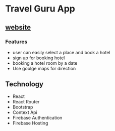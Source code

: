 # Travel Guru App

## [website](https://travel-guru95.web.app/)

### Features
- user can easily select a place and book a hotel
- sign up for booking hotel
- booking a hotel room by a date
- Use goolge maps for direction

## Technology
- React
- React Router
- Bootstrap
- Context Api
- Firebase Authentication
- Firebase Hosting
